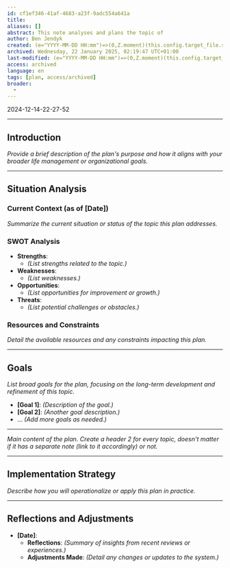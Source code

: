 ```yaml
---
id: cf1ef346-41af-4683-a23f-9adc554a641a
title:
aliases: []
abstract: This note analyses and plans the topic of
author: Ben Jendyk
created: (e="YYYY-MM-DD HH:mm")=>(0,Z.moment)(this.config.target_file.stat.ctime).format(e)
archived: Wednesday, 22 January 2025, 02:19:47 UTC+01:00
last-modified: (e="YYYY-MM-DD HH:mm")=>(0,Z.moment)(this.config.target_file.stat.mtime).format(e)
access: archived
language: en
tags: [plan, access/archived]
broader:
  - 
---
```


2024-12-14-22-27-52

---

## Introduction

*Provide a brief description of the plan's purpose and how it aligns with your broader life management or organizational goals.*

--- 

## Situation Analysis

### Current Context (as of [Date])

*Summarize the current situation or status of the topic this plan addresses.* 

### SWOT Analysis

- **Strengths**: 
	- *(List strengths related to the topic.)* 
- **Weaknesses**: 
	- *(List weaknesses.)* 
- **Opportunities**: 
	- *(List opportunities for improvement or growth.)* 
- **Threats**: 
	- *(List potential challenges or obstacles.)* 

### Resources and Constraints

*Detail the available resources and any constraints impacting this plan.*

--- 

## Goals

*List broad goals for the plan, focusing on the long-term development and refinement of this topic.* 

- **[Goal 1]**: *(Description of the goal.)* 
- **[Goal 2]**: *(Another goal description.)* 
- … *(Add more goals as needed.)*

--- 

*Main content of the plan. Create a header 2 for every topic, doesn't matter if it has a separate note (link to it accordingly) or not.*

--- 

## Implementation Strategy

*Describe how you will operationalize or apply this plan in practice.*

--- 

## Reflections and Adjustments

- **[Date]**: 
	- **Reflections**: *(Summary of insights from recent reviews or experiences.)* 
	- **Adjustments Made**: *(Detail any changes or updates to the system.)* 
